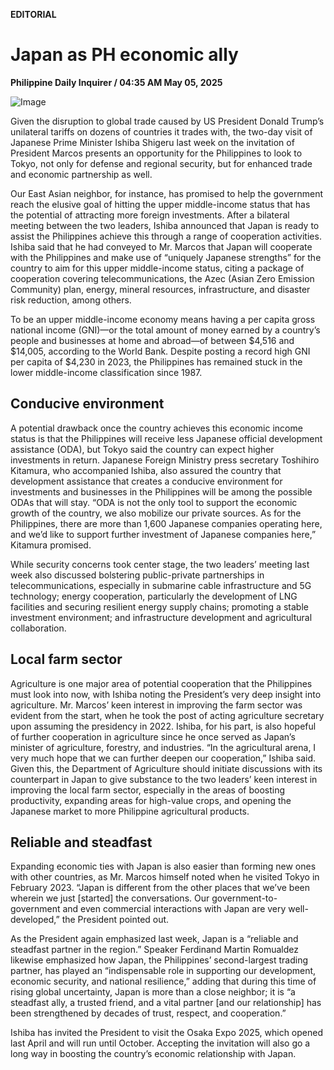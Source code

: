 **EDITORIAL**

# Japan as PH economic ally

****Philippine Daily Inquirer / 04:35 AM May 05, 2025****

![Image](https://raw.githubusercontent.com/github-jl14/scrapy_api/refs/heads/main/images/editorial05052025.png)

Given the disruption to global trade caused by US President Donald Trump’s unilateral tariffs on dozens of countries it trades with, the two-day visit of Japanese Prime Minister Ishiba Shigeru last week on the invitation of President Marcos presents an opportunity for the Philippines to look to Tokyo, not only for defense and regional security, but for enhanced trade and economic partnership as well.

Our East Asian neighbor, for instance, has promised to help the government reach the elusive goal of hitting the upper middle-income status that has the potential of attracting more foreign investments. After a bilateral meeting between the two leaders, Ishiba announced that Japan is ready to assist the Philippines achieve this through a range of cooperation activities. Ishiba said that he had conveyed to Mr. Marcos that Japan will cooperate with the Philippines and make use of “uniquely Japanese strengths” for the country to aim for this upper middle-income status, citing a package of cooperation covering telecommunications, the Azec (Asian Zero Emission Community) plan, energy, mineral resources, infrastructure, and disaster risk reduction, among others.

To be an upper middle-income economy means having a per capita gross national income (GNI)—or the total amount of money earned by a country’s people and businesses at home and abroad—of between $4,516 and $14,005, according to the World Bank. Despite posting a record high GNI per capita of $4,230 in 2023, the Philippines has remained stuck in the lower middle-income classification since 1987.

## Conducive environment

A potential drawback once the country achieves this economic income status is that the Philippines will receive less Japanese official development assistance (ODA), but Tokyo said the country can expect higher investments in return. Japanese Foreign Ministry press secretary Toshihiro Kitamura, who accompanied Ishiba, also assured the country that development assistance that creates a conducive environment for investments and businesses in the Philippines will be among the possible ODAs that will stay. “ODA is not the only tool to support the economic growth of the country, we also mobilize our private sources. As for the Philippines, there are more than 1,600 Japanese companies operating here, and we’d like to support further investment of Japanese companies here,” Kitamura promised.

While security concerns took center stage, the two leaders’ meeting last week also discussed bolstering public-private partnerships in telecommunications, especially in submarine cable infrastructure and 5G technology; energy cooperation, particularly the development of LNG facilities and securing resilient energy supply chains; promoting a stable investment environment; and infrastructure development and agricultural collaboration.

## Local farm sector

Agriculture is one major area of potential cooperation that the Philippines must look into now, with Ishiba noting the President’s very deep insight into agriculture. Mr. Marcos’ keen interest in improving the farm sector was evident from the start, when he took the post of acting agriculture secretary upon assuming the presidency in 2022. Ishiba, for his part, is also hopeful of further cooperation in agriculture since he once served as Japan’s minister of agriculture, forestry, and industries. “In the agricultural arena, I very much hope that we can further deepen our cooperation,” Ishiba said. Given this, the Department of Agriculture should initiate discussions with its counterpart in Japan to give substance to the two leaders’ keen interest in improving the local farm sector, especially in the areas of boosting productivity, expanding areas for high-value crops, and opening the Japanese market to more Philippine agricultural products.

## Reliable and steadfast

Expanding economic ties with Japan is also easier than forming new ones with other countries, as Mr. Marcos himself noted when he visited Tokyo in February 2023. “Japan is different from the other places that we’ve been wherein we just [started] the conversations. Our government-to-government and even commercial interactions with Japan are very well-developed,” the President pointed out.

As the President again emphasized last week, Japan is a “reliable and steadfast partner in the region.” Speaker Ferdinand Martin Romualdez likewise emphasized how Japan, the Philippines’ second-largest trading partner, has played an “indispensable role in supporting our development, economic security, and national resilience,” adding that during this time of rising global uncertainty, Japan is more than a close neighbor; it is “a steadfast ally, a trusted friend, and a vital partner [and our relationship] has been strengthened by decades of trust, respect, and cooperation.”

Ishiba has invited the President to visit the Osaka Expo 2025, which opened last April and will run until October. Accepting the invitation will also go a long way in boosting the country’s economic relationship with Japan.